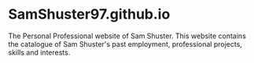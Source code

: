 # SamShuster97.github.io
The Personal Professional website of Sam Shuster. 
This website contains the catalogue of Sam Shuster's past employment, professional projects, skills and interests.

<!-- ## Education
- BS in Geography emphasis in GIS University of Georgia
- Certificate in GIS

## Employment
- Exploratory Analysis of NASA DAYMET Precipitation Data - NSF Funded Undergraduate research
- Community Mapping Lab - CURO Paid Research Fellowship
- Enviromental Change Laboratory - Paid Undergraduate Research Assistantship 
 -->

